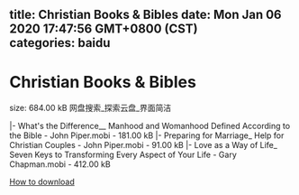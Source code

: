 
title: Christian Books & Bibles
date: Mon Jan 06 2020 17:47:56 GMT+0800 (CST)    
categories: baidu
---

# Christian Books & Bibles
size: 684.00 kB
 网盘搜索_探索云盘_界面简洁
 
|- What's the Difference__ Manhood and Womanhood Defined According to the Bible - John Piper.mobi - 181.00 kB
|- Preparing for Marriage_ Help for Christian Couples - John Piper.mobi - 91.00 kB
|- Love as a Way of Life_ Seven Keys to Transforming Every Aspect of Your Life - Gary Chapman.mobi - 412.00 kB

[How to download](https://bpcam.bemobtrk.com/go/2ceec3aa-1ca2-46d6-b9ff-aaa5c184517c?jno=799)